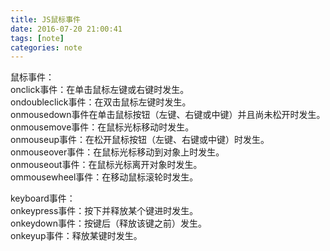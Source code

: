 ```yaml
---
title: JS鼠标事件
date: 2016-07-20 21:00:41
tags: [note]
categories: note
---
```


鼠标事件：  
onclick事件：在单击鼠标左键或右键时发生。  
ondoubleclick事件：在双击鼠标左键时发生。   
onmousedown事件在单击鼠标按钮（左键、右键或中键）并且尚未松开时发生。  
onmousemove事件：在鼠标光标移动时发生。  
onmouseup事件：在松开鼠标按钮（左键、右键或中键）时发生。  
onmouseover事件：在鼠标光标移动到对象上时发生。  
onmouseout事件：在鼠标光标离开对象时发生。  
ommousewheel事件：在移动鼠标滚轮时发生。  

keyboard事件：  
onkeypress事件：按下并释放某个键进时发生。  
onkeydown事件：按键后（释放该键之前）发生。  
onkeyup事件：释放某键时发生。  